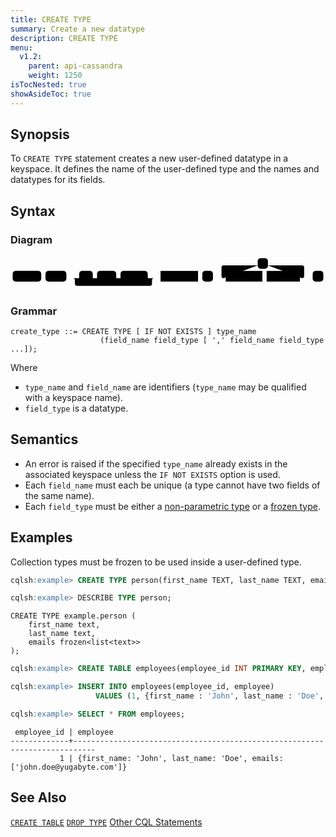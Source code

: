 ```yaml
---
title: CREATE TYPE
summary: Create a new datatype
description: CREATE TYPE
menu:
  v1.2:
    parent: api-cassandra
    weight: 1250
isTocNested: true
showAsideToc: true
---
```


## Synopsis
To `CREATE TYPE` statement creates a new user-defined datatype in a keyspace.  It defines the name of the user-defined type and the names and datatypes for its fields.

## Syntax

### Diagram
<svg class="rrdiagram" version="1.1" xmlns:xlink="http://www.w3.org/1999/xlink" xmlns="http://www.w3.org/2000/svg" width="739" height="80" viewbox="0 0 739 80"><path class="connector" d="M0 52h5m67 0h10m49 0h30m32 0h10m45 0h10m64 0h20m-196 0q5 0 5 5v8q0 5 5 5h171q5 0 5-5v-8q0-5 5-5m5 0h10m88 0h10m25 0h30m-5 0q-5 0-5-5v-20q0-5 5-5h80m24 0h80q5 0 5 5v20q0 5-5 5m-93 0h10m78 0h30m25 0h5"/><rect class="literal" x="5" y="35" width="67" height="25" rx="7"/><text class="text" x="15" y="52">CREATE</text><rect class="literal" x="82" y="35" width="49" height="25" rx="7"/><text class="text" x="92" y="52">TYPE</text><rect class="literal" x="161" y="35" width="32" height="25" rx="7"/><text class="text" x="171" y="52">IF</text><rect class="literal" x="203" y="35" width="45" height="25" rx="7"/><text class="text" x="213" y="52">NOT</text><rect class="literal" x="258" y="35" width="64" height="25" rx="7"/><text class="text" x="268" y="52">EXISTS</text><a xlink:href="../grammar_diagrams#type-name"><rect class="rule" x="352" y="35" width="88" height="25"/><text class="text" x="362" y="52">type_name</text></a><rect class="literal" x="450" y="35" width="25" height="25" rx="7"/><text class="text" x="460" y="52">(</text><rect class="literal" x="580" y="5" width="24" height="25" rx="7"/><text class="text" x="590" y="22">,</text><a xlink:href="../grammar_diagrams#field-name"><rect class="rule" x="505" y="35" width="86" height="25"/><text class="text" x="515" y="52">field_name</text></a><a xlink:href="../grammar_diagrams#field-type"><rect class="rule" x="601" y="35" width="78" height="25"/><text class="text" x="611" y="52">field_type</text></a><rect class="literal" x="709" y="35" width="25" height="25" rx="7"/><text class="text" x="719" y="52">)</text></svg>

### Grammar
```
create_type ::= CREATE TYPE [ IF NOT EXISTS ] type_name
                    (field_name field_type [ ',' field_name field_type ...]);
```
Where

- `type_name` and `field_name` are identifiers (`type_name` may be qualified with a keyspace name).
- `field_type` is a datatype.

## Semantics

 - An error is raised if the specified `type_name` already exists in the associated keyspace unless the `IF NOT EXISTS` option is used.
 - Each `field_name` must each be unique (a type cannot have two fields of the same name). 
 - Each `field_type` must be either a [non-parametric type](../#datatypes) or a [frozen type](../type_frozen).

## Examples
Collection types must be frozen to be used inside a user-defined type.

```sql
cqlsh:example> CREATE TYPE person(first_name TEXT, last_name TEXT, emails FROZEN<LIST<TEXT>>);
```

```sql
cqlsh:example> DESCRIBE TYPE person;
```

```
CREATE TYPE example.person (
    first_name text,
    last_name text,
    emails frozen<list<text>>
);
```

```sql
cqlsh:example> CREATE TABLE employees(employee_id INT PRIMARY KEY, employee person);
```

```sql
cqlsh:example> INSERT INTO employees(employee_id, employee)
                   VALUES (1, {first_name : 'John', last_name : 'Doe', emails : ['jdoe@example.com']});
```

```sql
cqlsh:example> SELECT * FROM employees;
```

```
 employee_id | employee
-------------+---------------------------------------------------------------------------
           1 | {first_name: 'John', last_name: 'Doe', emails: ['john.doe@yugabyte.com']}

```

## See Also
[`CREATE TABLE`](../ddl_create_table)
[`DROP TYPE`](../ddl_drop_keyspace)
[Other CQL Statements](..)
